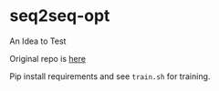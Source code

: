 # seq2seq-opt
An Idea to Test

Original repo is [here](https://github.com/pcyin/pytorch_basic_nmt)

Pip install requirements and see ```train.sh``` for training.